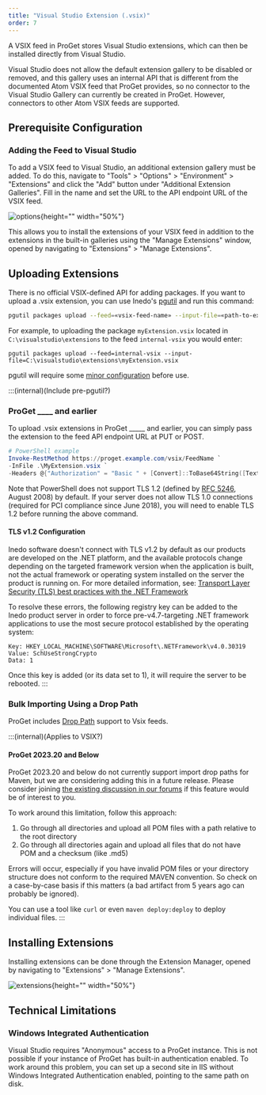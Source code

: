 ```yaml
---
title: "Visual Studio Extension (.vsix)"
order: 7
---
```


A VSIX feed in ProGet stores Visual Studio extensions, which can then be installed directly from Visual Studio.

Visual Studio does not allow the default extension gallery to be disabled or removed, and this gallery uses an internal API that is different from the documented Atom VSIX feed that ProGet provides, so no connector to the Visual Studio Gallery can currently be created in ProGet. However, connectors to other Atom VSIX feeds are supported.

## Prerequisite Configuration

### Adding the Feed to Visual Studio

To add a VSIX feed to Visual Studio, an additional extension gallery must be added. To do this, navigate to "Tools" > "Options" > "Environment" > "Extensions" and click the "Add" button under "Additional Extension Galleries". Fill in the name and set the URL to the API endpoint URL of the VSIX feed.

![options](/resources/docs/visualstudio-options-extensions.png){height="" width="50%"}

This allows you to install the extensions of your VSIX feed in addition to the extensions in the built-in galleries using the "Manage Extensions" window, opened by navigating to "Extensions" > "Manage Extensions".

## Uploading Extensions

There is no official VSIX-defined API for adding packages. If you want to upload a .vsix extension, you can use Inedo's [pgutil](/docs/proget/reference-api/proget-pgutil) and run this command:

```bash
pgutil packages upload --feed=«vsix-feed-name» --input-file=«path-to-extension»
```

For example, to uploading the package `myExtension.vsix` located in `C:\visualstudio\extensions` to the feed `internal-vsix` you would enter:

```plaintext
pgutil packages upload --feed=internal-vsix --input-file=C:\visualstudio\extensions\myExtension.vsix
```

pgutil will require some [minor configuration](/docs/proget/reference-api/proget-pgutil#sources) before use.

:::(internal)(Include pre-pgutil?)
### ProGet ____ and earlier

To upload .vsix extensions in ProGet _____ and earlier, you can simply pass the extension to the feed API endpoint URL at PUT or POST.

```powershell
# PowerShell example
Invoke-RestMethod https://proget.example.com/vsix/FeedName `
-InFile .\MyExtension.vsix `
-Headers @{"Authorization" = "Basic " + [Convert]::ToBase64String([Text.Encoding]::UTF8.GetBytes("api:xxxxxxxxxxxxxx"))}
```

Note that PowerShell does not support TLS 1.2 (defined by [RFC 5246](https://tools.ietf.org/html/rfc5246), August 2008) by default. If your server does not allow TLS 1.0 connections (required for PCI compliance since June 2018), you will need to enable TLS 1.2 before running the above command.

#### TLS v1.2 Configuration

Inedo software doesn't connect with TLS v1.2 by default as our products are developed on the .NET platform, and the available protocols change depending on the targeted framework version when the application is built, not the actual framework or operating system installed on the server the product is running on. For more detailed information, see: [Transport Layer Security (TLS) best practices with the .NET Framework](https://docs.microsoft.com/en-us/dotnet/framework/network-programming/tls)

To resolve these errors, the following registry key can be added to the Inedo product server in order to force pre-v4.7-targeting .NET framework applications to use the most secure protocol established by the operating system:

```plaintext
Key: HKEY_LOCAL_MACHINE\SOFTWARE\Microsoft\.NETFramework\v4.0.30319
Value: SchUseStrongCrypto
Data: 1
```

Once this key is added (or its data set to 1), it will require the server to be rebooted. 
:::

### Bulk Importing Using a Drop Path

ProGet includes [Drop Path](/docs/proget/feeds/feed-overview/proget-bulk-import-with-droppath) support to Vsix feeds. 

:::(internal)(Applies to VSIX?)
#### ProGet 2023.20 and Below

ProGet 2023.20 and below do not currently support import drop paths for Maven, but we are considering adding this in a future release. Please consider joining [the existing discussion in our forums](https://forums.inedo.com/topic/3128) if this feature would be of interest to you.

To work around this limitation, follow this approach:

1. Go through all directories and upload all POM files with a path relative to the root directory
2. Go through all directories again and upload all files that do not have POM and a checksum (like .md5)

Errors will occur, especially if you have invalid POM files or your directory structure does not conform to the required MAVEN convention. So check on a case-by-case basis if this matters (a bad artifact from 5 years ago can probably be ignored).

You can use a tool like `curl` or even `maven deploy:deploy` to deploy individual files.
:::

## Installing Extensions
Installing extensions can be done through the Extension Manager, opened by navigating to "Extensions" > "Manage Extensions".

![extensions](/resources/docs/visualstudio-extensions-manager.png){height="" width="50%"}

## Technical Limitations

### Windows Integrated Authentication

Visual Studio requires "Anonymous" access to a ProGet instance. This is not possible if your instance of ProGet has built-in authentication enabled. To work around this problem, you can set up a second site in IIS without Windows Integrated Authentication enabled, pointing to the same path on disk.

